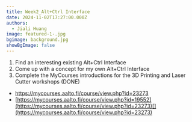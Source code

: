 ```yaml
---
title: Week2_Alt+Ctrl Interface
date: 2024-11-02T17:27:00.000Z
authors:
  - Jiali Huang
image: featured-1-.jpg
bgimage: background.jpg
showBgImage: false
---
```

1. Find an interesting existing Alt+Ctrl Interface
2. Come up with a concept for my own Alt+Ctrl Interface
3. Complete the MyCourses introductions for the 3D Printing and Laser Cutter workshops (DONE)

* <https://mycourses.aalto.fi/course/view.php?id=23273>
* [https://mycourses.aalto.fi/course/view.php?id=19552](https://mycourses.aalto.fi/course/view.php?id=23273)[](https://mycourses.aalto.fi/course/view.php?id=23273)
